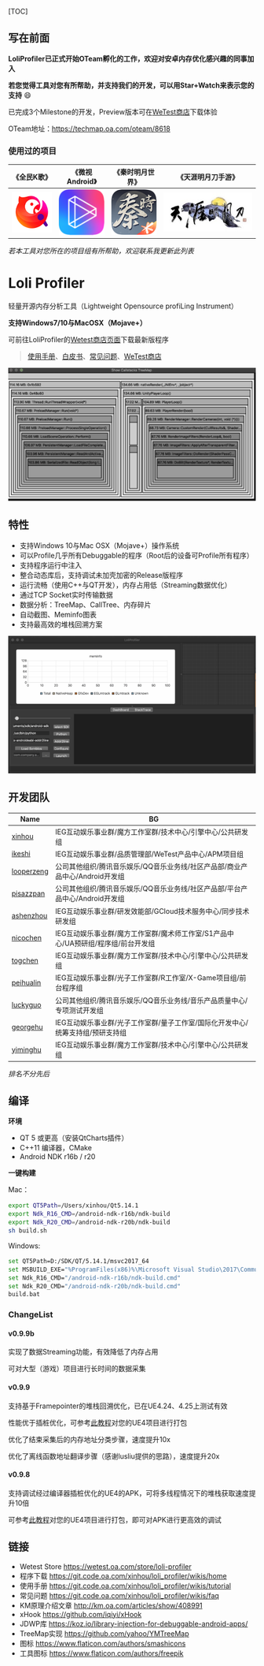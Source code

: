 [TOC]

## 写在前面

**LoliProfiler已正式开始OTeam孵化的工作，欢迎对安卓内存优化感兴趣的同事加入**

**若您觉得工具对您有所帮助，并支持我们的开发，可以用Star+Watch来表示您的支持** :smile: 

已完成3个Milestone的开发，Preview版本可在[WeTest商店](https://wetest.oa.com/store/loli-profiler)下载体验

OTeam地址：https://techmap.oa.com/oteam/8618

### 使用过的项目

| 《全民K歌》                | 《微视Android》                   | 《秦时明月世界》              | 《天涯明月刀手游》                |
| -------------------------- | --------------------------------- | ----------------------------- | --------------------------------- |
| ![](res/icons/karaoke.png) | ![](res/icons/weishi_android.png) | ![](res/icons/qsmy_world.png) | ![](res/icons/tiandao_mobile.jpg) |

*若本工具对您所在的项目组有所帮助，欢迎联系我更新此列表*

# Loli Profiler

轻量开源内存分析工具（Lightweight Opensource profiLing Instrument）

**支持Windows7/10与MacOSX（Mojave+）**

可前往LoliProfiler的[Wetest商店页面](https://wetest.oa.com/store/loli-profiler)下载最新版程序

> [使用手册](https://git.code.oa.com/xinhou/loli_profiler/wikis/tutorial)、[白皮书](https://git.code.oa.com/xinhou/loli_profiler/wikis/home)、[常见问题](https://git.code.oa.com/xinhou/loli_profiler/wikis/faq)、[WeTest商店](https://wetest.oa.com/store/loli-profiler)

![](res/images/treemap.gif)

## 特性

- 支持Windows 10与Mac OSX（Mojave+）操作系统
- 可以Profile几乎所有Debuggable的程序（Root后的设备可Profile所有程序）
- 支持程序运行中注入
- 整合动态库后，支持调试未加壳加密的Release版程序
- 运行流畅（使用C++与QT开发），内存占用低（Streaming数据优化）
- 通过TCP Socket实时传输数据
- 数据分析：TreeMap、CallTree、内存碎片
- 自动截图、Meminfo图表
- 支持最高效的堆栈回溯方案

![](res/images/screenshot.gif)

## 开发团队

| Name                                                | BG                                                           |
| --------------------------------------------------- | ------------------------------------------------------------ |
| [xinhou](https://git.code.oa.com/u/xinhou)          | IEG互动娱乐事业群/魔方工作室群/技术中心/引擎中心/公共研发组  |
| [ikeshi](https://git.code.oa.com/u/ikeshi)          | IEG互动娱乐事业群/品质管理部/WeTest产品中心/APM项目组        |
| [looperzeng ](https://git.code.oa.com/u/looperzeng) | 公司其他组织/腾讯音乐娱乐/QQ音乐业务线/社区产品部/商业产品中心/Android开发组 |
| [pisazzpan](https://git.code.oa.com/u/pisazzpan)    | 公司其他组织/腾讯音乐娱乐/QQ音乐业务线/社区产品部/平台产品中心/Android开发组 |
| [ashenzhou](https://git.code.oa.com/u/ashenzhou)    | IEG互动娱乐事业群/研发效能部/GCloud技术服务中心/同步技术研发组 |
| [nicochen](https://git.code.oa.com/u/nicochen)      | IEG互动娱乐事业群/魔方工作室群/魔术师工作室/S1产品中心/UA预研组/程序组/前台开发组 |
| [togchen](https://git.code.oa.com/u/togchen)        | IEG互动娱乐事业群/魔方工作室群/技术中心/引擎中心/公共研发组  |
| [peihualin](https://git.code.oa.com/u/peihualin)    | IEG互动娱乐事业群/光子工作室群/R工作室/X-Game项目组/前台程序组 |
| [luckyguo](https://git.code.oa.com/u/luckyguo)      | 公司其他组织/腾讯音乐娱乐/QQ音乐业务线/音乐产品质量中心/专项测试开发组 |
| [georgehu](https://git.code.oa.com/georgehu)        | IEG互动娱乐事业群/光子工作室群/量子工作室/国际化开发中心/统筹支持组/预研支持组 |
| [yiminghu](https://git.code.oa.com/u/yiminghu)      | IEG互动娱乐事业群/魔方工作室群/技术中心/引擎中心/公共研发组  |

*排名不分先后*

## 编译

**环境**

* QT 5 或更高（安装QtCharts插件）
* C++11 编译器，CMake
* Android NDK r16b / r20

**一键构建**

Mac：

```bash
export QT5Path=/Users/xinhou/Qt5.14.1
export Ndk_R16_CMD=/android-ndk-r16b/ndk-build
export Ndk_R20_CMD=/android-ndk-r20b/ndk-build
sh build.sh
```

Windows:

```bash
set QT5Path=D:/SDK/QT/5.14.1/msvc2017_64
set MSBUILD_EXE="%ProgramFiles(x86)%\Microsoft Visual Studio\2017\Community\MSBuild\15.0\Bin\MSBuild.exe"
set Ndk_R16_CMD="/android-ndk-r16b/ndk-build.cmd"
set Ndk_R20_CMD="/android-ndk-r20b/ndk-build.cmd"
build.bat
```

### ChangeList

#### v0.9.9b

实现了数据Streaming功能，有效降低了内存占用

可对大型（游戏）项目进行长时间的数据采集

#### v0.9.9

支持基于Framepointer的堆栈回溯优化，已在UE4.24、4.25上测试有效

性能优于插桩优化，可参考[此教程](https://git.code.oa.com/xinhou/loli_profiler/wikis/tutorial/ue4-integration#%E5%BC%95%E6%93%8E%E4%BF%AE%E6%94%B9%E6%96%B9%E6%A1%88%E4%B8%80)对您的UE4项目进行打包

优化了结束采集后的内存地址分类步骤，速度提升10x

优化了离线函数地址翻译步骤（感谢lusliu提供的思路），速度提升20x

#### v0.9.8

支持调试经过编译器插桩优化的UE4的APK，可将多线程情况下的堆栈获取速度提升10倍

可参考[此教程](https://git.code.oa.com/xinhou/loli_profiler/wikis/tutorial/ue4-integration)对您的UE4项目进行打包，即可对APK进行更高效的调试

## 链接

* Wetest Store https://wetest.oa.com/store/loli-profiler
* 程序下载 https://git.code.oa.com/xinhou/loli_profiler/wikis/home
* 使用手册 https://git.code.oa.com/xinhou/loli_profiler/wikis/tutorial
* 常见问题 https://git.code.oa.com/xinhou/loli_profiler/wikis/faq
* KM原理介绍文章 http://km.oa.com/articles/show/408991
* xHook https://github.com/iqiyi/xHook
* JDWP库 https://koz.io/library-injection-for-debuggable-android-apps/
* TreeMap实现 https://github.com/yahoo/YMTreeMap
* 图标 https://www.flaticon.com/authors/smashicons
* 工具图标 https://www.flaticon.com/authors/freepik
